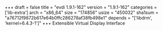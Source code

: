 +++
draft = false
title = "evdi 1.9.1-162"
version = "1.9.1-162"
categories = ['lib-extra']
arch = "x86_64"
size = "174856"
usize = "450032"
sha1sum = "a76712f9872b617e64b0ffc286278af38fb498e1"
depends = "['libdrm', 'kernel=6.4.3-1']"
+++
Extensible Virtual Display Interface